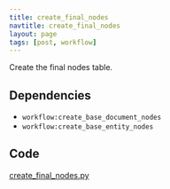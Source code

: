 ```yaml
---
title: create_final_nodes
navtitle: create_final_nodes
layout: page
tags: [post, workflow]
---
```

Create the final nodes table.

## Dependencies
* `workflow:create_base_document_nodes`
* `workflow:create_base_entity_nodes`

## Code
[create_final_nodes.py](https://dev.azure.com/msresearch/Resilience/_git/ire-indexing?path=/python/graphrag/graphrag/indexing/workflows/v1/create_final_nodes.py)